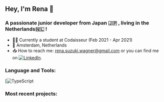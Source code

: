 ## Hey, I'm Rena 👋

### A passionate junior developer from Japan :jp: , living in the Netherlands:netherlands: !

- :woman_technologist: Currently a student at Codaisseur (Feb 2021 - Apr 2021)
- :round_pushpin: Amsterdam, Netherlands
- :inbox_tray: How to reach me: rena.suzuki.wagner@gmail.com or you can find me on [![LinkedIn][1.1]][1].

[1.1]: https://raw.githubusercontent.com/MartinHeinz/MartinHeinz/master/linkedin-3-16.png (LinkedIn icon without padding)
[1]: https://www.linkedin.com/in/rena-suzuki-wagner/

### Language and Tools:
[![TypeScript](https://upload.wikimedia.org/wikipedia/commons/4/4c/Typescript_logo_2020.svg)

### Most recent projects:
